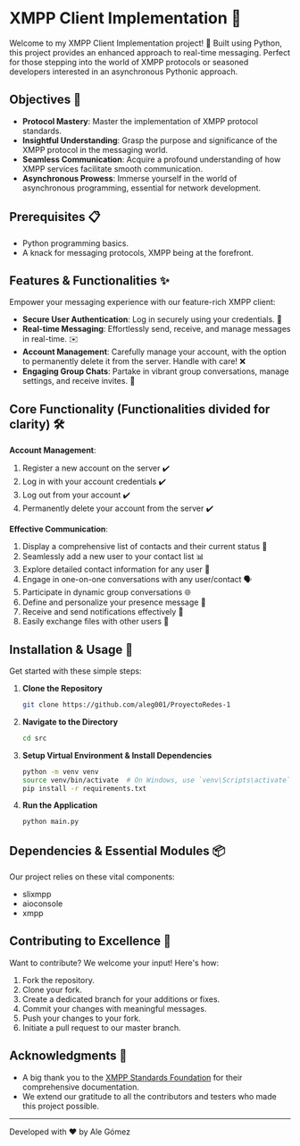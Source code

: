 # XMPP Client Implementation :rocket:

Welcome to my XMPP Client Implementation project! 🚀 Built using Python, this project provides an enhanced approach to real-time messaging. Perfect for those stepping into the world of XMPP protocols or seasoned developers interested in an asynchronous Pythonic approach.

## Objectives 🎯

- **Protocol Mastery**: Master the implementation of XMPP protocol standards.
- **Insightful Understanding**: Grasp the purpose and significance of the XMPP protocol in the messaging world.
- **Seamless Communication**: Acquire a profound understanding of how XMPP services facilitate smooth communication.
- **Asynchronous Prowess**: Immerse yourself in the world of asynchronous programming, essential for network development.

## Prerequisites 📋

- Python programming basics.
- A knack for messaging protocols, XMPP being at the forefront.

## Features & Functionalities ✨

Empower your messaging experience with our feature-rich XMPP client:

- **Secure User Authentication**: Log in securely using your credentials. 🔐
- **Real-time Messaging**: Effortlessly send, receive, and manage messages in real-time. ✉️
- **Account Management**: Carefully manage your account, with the option to permanently delete it from the server. Handle with care! ❌
- **Engaging Group Chats**: Partake in vibrant group conversations, manage settings, and receive invites. 👥

## Core Functionality (Functionalities divided for clarity) 🛠

**Account Management**:
1. Register a new account on the server ✔️
2. Log in with your account credentials ✔️
3. Log out from your account ✔️
4. Permanently delete your account from the server ✔️

**Effective Communication**:
1. Display a comprehensive list of contacts and their current status 📜
2. Seamlessly add a new user to your contact list 📊
3. Explore detailed contact information for any user 🧐
4. Engage in one-on-one conversations with any user/contact 🗣️
5. Participate in dynamic group conversations 🌐
6. Define and personalize your presence message 📢
7. Receive and send notifications effectively 🔔
8. Easily exchange files with other users 📁

## Installation & Usage 🚀

Get started with these simple steps:

1. **Clone the Repository**
    ```bash
    git clone https://github.com/aleg001/ProyectoRedes-1
    ```

2. **Navigate to the Directory**
    ```bash
    cd src
    ```

3. **Setup Virtual Environment & Install Dependencies**
    ```bash
    python -m venv venv
    source venv/bin/activate  # On Windows, use `venv\Scripts\activate`
    pip install -r requirements.txt
    ```

4. **Run the Application**
    ```bash
    python main.py
    ```

## Dependencies & Essential Modules 📦

Our project relies on these vital components:

- slixmpp
- aioconsole
- xmpp

## Contributing to Excellence 🤝

Want to contribute? We welcome your input! Here's how:

1. Fork the repository.
2. Clone your fork.
3. Create a dedicated branch for your additions or fixes.
4. Commit your changes with meaningful messages.
5. Push your changes to your fork.
6. Initiate a pull request to our master branch.

## Acknowledgments 🙌

- A big thank you to the [XMPP Standards Foundation](https://xmpp.org) for their comprehensive documentation.
- We extend our gratitude to all the contributors and testers who made this project possible.

---

Developed with ❤️ by Ale Gómez
